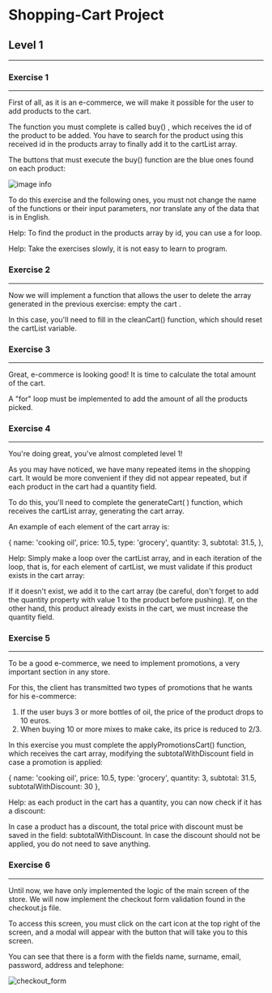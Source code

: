 # **Shopping-Cart Project** 

## Level 1
---
### Exercise 1
---
First of all, as it is an e-commerce, we will make it possible for the user to add products to the cart.

The function you must complete is called buy() , which receives the id of the product to be added. You have to search for the product using this received id in the products array to finally add it to the cartList array.

The buttons that must execute the buy() function are the blue ones found on each product:

![image info](./pictures/image.png)

To do this exercise and the following ones, you must not change the name of the functions or their input parameters, nor translate any of the data that is in English.

Help: To find the product in the products array by id, you can use a for loop.

Help: Take the exercises slowly, it is not easy to learn to program.

### Exercise 2
---
Now we will implement a function that allows the user to delete the array generated in the previous exercise: empty the cart .

In this case, you'll need to fill in the cleanCart() function, which should reset the cartList variable.

### Exercise 3
---
Great, e-commerce is looking good! It is time to calculate the total amount of the cart.

A "for" loop must be implemented to add the amount of all the products picked.

### Exercise 4
---
You're doing great, you've almost completed level 1!

As you may have noticed, we have many repeated items in the shopping cart. It would be more convenient if they did not appear repeated, but if each product in the cart had a quantity field.

To do this, you'll need to complete the generateCart( ) function, which receives the cartList array, generating the cart array.

An example of each element of the cart array is:

{
  name: 'cooking oil',
  price: 10.5,
  type: 'grocery',
  quantity: 3,
  subtotal: 31.5,
},

Help: Simply make a loop over the cartList array, and in each iteration of the loop, that is, for each element of cartList, we must validate if this product exists in the cart array:

If it doesn't exist, we add it to the cart array (be careful, don't forget to add the quantity property with value 1 to the product before pushing).
If, on the other hand, this product already exists in the cart, we must increase the quantity field.

### Exercise 5
---
To be a good e-commerce, we need to implement promotions, a very important section in any store.

For this, the client has transmitted two types of promotions that he wants for his e-commerce:

1. If the user buys 3 or more bottles of oil, the price of the product drops to 10 euros.
2. When buying 10 or more mixes to make cake, its price is reduced to 2/3.

In this exercise you must complete the applyPromotionsCart() function, which receives the cart array, modifying the subtotalWithDiscount field in case a promotion is applied:

{
  name: 'cooking oil',
  price: 10.5,
  type: 'grocery',
  quantity: 3,
  subtotal: 31.5,
  subtotalWithDiscount: 30
},

Help: as each product in the cart has a quantity, you can now check if it has a discount:

In case a product has a discount, the total price with discount must be saved in the field: subtotalWithDiscount.
In case the discount should not be applied, you do not need to save anything.

### Exercise 6
---
Until now, we have only implemented the logic of the main screen of the store. We will now implement the checkout form validation found in the checkout.js file.

To access this screen, you must click on the cart icon at the top right of the screen, and a modal will appear with the button that will take you to this screen.

You can see that there is a form with the fields name, surname, email, password, address and telephone:

![checkout_form](./pictures/image.png)

